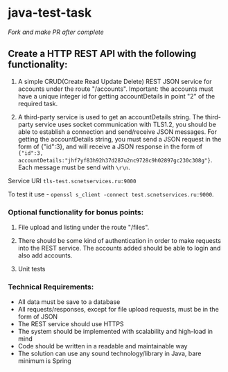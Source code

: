# java-test-task

*Fork and make PR after complete*

## Create a HTTP REST API with the following functionality:

1) A simple CRUD(Create Read Update Delete) REST JSON service for accounts under the route "/accounts". Important: the accounts must have a unique integer id for getting accountDetails in point "2" of the required task.

2) A third-party service is used to get an accountDetails string. The third-party service uses socket communication with TLS1.2, you should be able to establish a connection and send/receive JSON messages. For getting the accountDetails string, you must send a JSON request in the form of {"id":3}, and will receive a JSON response in the form of `{"id":3, accountDetails:"jhf7yf83h92h37d287u2nc9728c9h02897gc230c308g"}`. Each message must be send with `\r\n`.

Service URI `tls-test.scnetservices.ru:9000`

To test it use - `openssl s_client -connect test.scnetservices.ru:9000`.

### Optional functionality for bonus points:

1) File upload and listing under the route "/files".

2) There should be some kind of authentication in order to make requests into the REST service. The accounts added should be able to login and also add accounts.

3) Unit tests

### Technical Requirements:
- All data must be save to a database
- All requests/responses, except for file upload requests, must be in the form of JSON
- The REST service should use HTTPS
- The system should be implemented with scalability and high-load in mind
- Code should be written in a readable and maintainable way
- The solution can use any sound technology/library in Java, bare minimum is Spring


